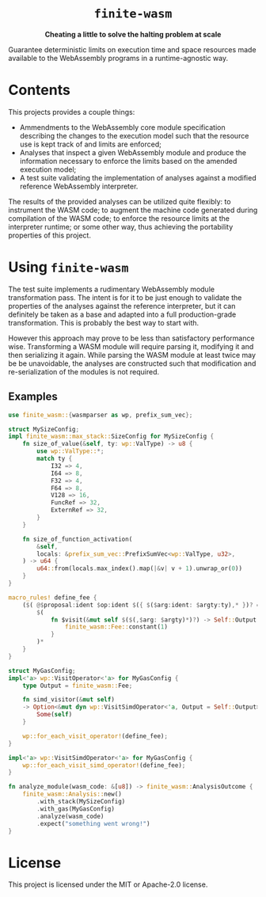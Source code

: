 <div align="center">
    <h1><code>finite-wasm</code></h1>
    <strong>Cheating a little to solve the halting problem at scale</strong>
</div>

Guarantee deterministic limits on execution time and space resources made available to the
WebAssembly programs in a runtime-agnostic way.

# Contents

This projects provides a couple things:

* Ammendments to the WebAssembly core module specification describing the changes to the execution
  model such that the resource use is kept track of and limits are enforced;
* Analyses that inspect a given WebAssembly module and produce the information necessary to enforce
  the limits based on the amended execution model;
* A test suite validating the implementation of analyses against a modified reference WebAssembly
  interpreter.

The results of the provided analyses can be utilized quite flexibly: to instrument the WASM code;
to augment the machine code generated during compilation of the WASM code; to enforce the
resource limits at the interpreter runtime; or some other way, thus achieving the portability
properties of this project.

# Using `finite-wasm`

The test suite implements a rudimentary WebAssembly module transformation pass. The intent is for
it to be just enough to validate the properties of the analyses against the reference interpreter,
but it can definitely be taken as a base and adapted into a full production-grade transformation.
This is probably the best way to start with.

However this approach may prove to be less than satisfactory performance wise. Transforming a WASM
module will require parsing it, modifying it and then serializing it again. While parsing the WASM
module at least twice may be be unavoidable, the analyses are constructed such that modification
and re-serialization of the modules is not required.

## Examples

```rust
use finite_wasm::{wasmparser as wp, prefix_sum_vec};

struct MySizeConfig;
impl finite_wasm::max_stack::SizeConfig for MySizeConfig {
    fn size_of_value(&self, ty: wp::ValType) -> u8 {
        use wp::ValType::*;
        match ty {
            I32 => 4,
            I64 => 8,
            F32 => 4,
            F64 => 8,
            V128 => 16,
            FuncRef => 32,
            ExternRef => 32,
        }
    }

    fn size_of_function_activation(
        &self,
        locals: &prefix_sum_vec::PrefixSumVec<wp::ValType, u32>,
    ) -> u64 {
        u64::from(locals.max_index().map(|&v| v + 1).unwrap_or(0))
    }
}

macro_rules! define_fee {
    ($( @$proposal:ident $op:ident $({ $($arg:ident: $argty:ty),* })? => $visit:ident ($($ann:tt)*))*) => {
        $(
            fn $visit(&mut self $($(,$arg: $argty)*)?) -> Self::Output {
                finite_wasm::Fee::constant(1)
            }
        )*
    }
}

struct MyGasConfig;
impl<'a> wp::VisitOperator<'a> for MyGasConfig {
    type Output = finite_wasm::Fee;

    fn simd_visitor(&mut self)
    -> Option<&mut dyn wp::VisitSimdOperator<'a, Output = Self::Output>> {
        Some(self)
    }

    wp::for_each_visit_operator!(define_fee);
}

impl<'a> wp::VisitSimdOperator<'a> for MyGasConfig {
    wp::for_each_visit_simd_operator!(define_fee);
}

fn analyze_module(wasm_code: &[u8]) -> finite_wasm::AnalysisOutcome {
    finite_wasm::Analysis::new()
        .with_stack(MySizeConfig)
        .with_gas(MyGasConfig)
        .analyze(wasm_code)
        .expect("something went wrong!")
}
```

# License

This project is licensed under the MIT or Apache-2.0 license.
